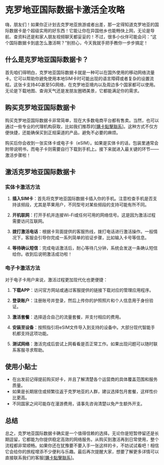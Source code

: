 # 克罗地亚国际数据卡激活全攻略

嗨，朋友们！如果你正计划去克罗地亚旅游或者出差，那一定得知道克罗地亚的国际数据卡是个超级实用的好东西！它能让你在异国他乡也能畅快上网，无论是导航、查资料还是和家人朋友视频聊天都妥妥的！不过，很多小伙伴可能会问：“这个国际数据卡到底怎么激活啊？”别担心，今天我就手把手教你一步步搞定！

## 什么是克罗地亚国际数据卡？

首先咱们得明白，克罗地亚国际数据卡就是一种可以在国外使用的移动网络流量卡。它可以帮助你避免使用本地SIM卡时可能出现的语言障碍或者复杂的设置流程。这张卡支持4G甚至5G网络，在克罗地亚境内以及周边多个国家都可以使用。无论是下载地图、查询天气还是发朋友圈晒美景，它都能满足你的需求。

## 购买克罗地亚国际数据卡

购买克罗地亚国际数据卡非常简单，现在大多数电商平台都有售卖。当然，也可以通过一些专业的代理机构获取，比如我们推荐的[[購卡點擊聯系](https://t.me/s/esim1088)]。这种方式不仅方便快捷，还能确保买到正规渠道的产品，避免不必要的麻烦。

购买后你会收到一张实体卡或电子卡（eSIM）。如果是实体卡的话，包装里通常会附带说明书，而电子卡则需要自行下载到手机上。接下来就进入最关键的环节——激活步骤啦！

## 激活克罗地亚国际数据卡

### 实体卡激活方法

1. **插入SIM卡**：首先将克罗地亚国际数据卡插入你的手机。注意检查手机是否支持该频段，尤其是苹果用户，不同型号对某些频段的支持可能有所不同。
   
2. **开机联网**：打开手机并连接Wi-Fi或任何可用的网络信号。这是因为激活过程需要访问互联网。

3. **拨打激活电话**：根据卡背面提供的客服热线，拨打电话进行激活操作。一般情况下，客服会引导你完成一系列简单的验证步骤，比如输入卡号等信息。

4. **等待确认短信**：完成电话激活后，耐心等待几分钟，系统会发送一条确认短信给你。收到后说明激活成功啦！

### 电子卡激活方法

对于电子卡用户来说，激活过程更加现代化也更便捷：

1. **下载APP**：访问官方网站或通过客服提供的链接下载对应的管理应用程序。

2. **登录账户**：注册账号并登录，然后上传你的护照照片和个人信息用于身份验证。

3. **激活套餐**：选择适合自己的流量套餐，并支付相应的费用。

4. **安装至设备**：按照指引将eSIM文件导入到支持的设备中。大部分现代智能手机都支持这项功能。

5. **测试网络**：激活完成后尝试上网看看是否正常工作。如果出现问题可以随时联系客服寻求帮助。

## 使用小贴士

- 在出发前记得提前购买好卡，并且了解清楚各个运营商的具体覆盖范围和服务质量。
- 如果是长期居住或频繁往返于克罗地亚的人群，建议选择包月套餐，这样性价比更高。
- 不同国家之间可能存在漫游费用，请事先咨询清楚以免产生额外开支。

## 总结

总之，克罗地亚国际数据卡确实是一个值得信赖的选择。无论你是短暂停留还是长期逗留，它都能为你提供稳定高效的网络服务。从购买到激活再到日常使用，整个流程都非常顺畅。如果你还在犹豫要不要入手一张这样的卡，不妨试试看吧！相信它会给你的旅程增添不少便利与乐趣。最后再次提醒大家，想要了解更多详情可以直接联系我们的客服[[購卡點擊聯系](https://t.me/s/esim1088)]。
